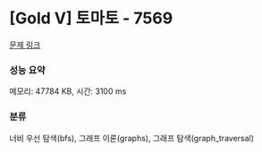 # [Gold V] 토마토 - 7569 

[문제 링크](https://www.acmicpc.net/problem/7569) 

### 성능 요약

메모리: 47784 KB, 시간: 3100 ms

### 분류

너비 우선 탐색(bfs), 그래프 이론(graphs), 그래프 탐색(graph_traversal)

